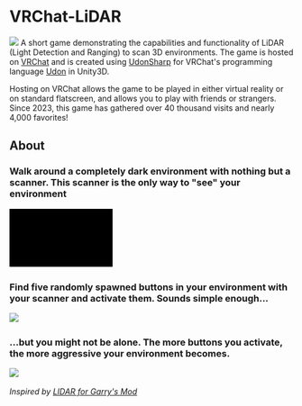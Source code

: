 # VRChat-LiDAR
![](https://github.com/CVScholtisek/VRChat-LiDAR/blob/main/deepdarkintro.gif)
A short game demonstrating the capabilities and functionality of LiDAR (Light Detection and Ranging) to scan 3D environments. The game is hosted on [VRChat](https://store.steampowered.com/app/438100/VRChat/) and is created using [UdonSharp](https://udonsharp.docs.vrchat.com/) for VRChat's programming language [Udon](https://docs.vrchat.com/docs/what-is-udon) in Unity3D.

Hosting on VRChat allows the game to be played in either virtual reality or on standard flatscreen, and allows you to play with friends or strangers. Since 2023, this game has gathered over 40 thousand visits and nearly 4,000 favorites!

## About

### Walk around a completely dark environment with nothing but a scanner. This scanner is the only way to "see" your environment
![](https://github.com/CVScholtisek/VRChat-LiDAR/blob/main/deepdarkwander.gif)

### Find five randomly spawned buttons in your environment with your scanner and activate them. Sounds simple enough...
![](https://github.com/CVScholtisek/VRChat-LiDAR/blob/main/deepdarkbutton.gif)

### ...but you might not be alone. The more buttons you activate, the more aggressive your environment becomes.
![](https://github.com/CVScholtisek/VRChat-LiDAR/blob/main/deepdarkappearance.gif)

*Inspired by [LIDAR for Garry's Mod](https://steamcommunity.com/sharedfiles/filedetails/?id=2813176307)*
